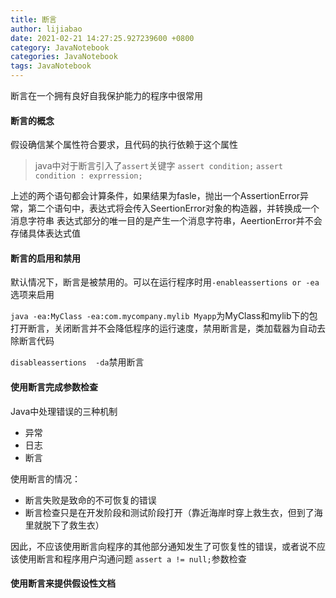 ```yaml
---
title: 断言
author: lijiabao
date: 2021-02-21 14:27:25.927239600 +0800
category: JavaNotebook
categories: JavaNotebook
tags: JavaNotebook
---
```

断言在一个拥有良好自我保护能力的程序中很常用

#### 断言的概念

假设确信某个属性符合要求，且代码的执行依赖于这个属性

> java中对于断言引入了`assert`关键字
> `assert condition;`
> `assert condition : exprression;`

上述的两个语句都会计算条件，如果结果为fasle，抛出一个AssertionError异常，第二个语句中，表达式将会传入SeertionError对象的构造器，并转换成一个消息字符串
表达式部分的唯一目的是产生一个消息字符串，AeertionError并不会存储具体表达式值


#### 断言的启用和禁用

默认情况下，断言是被禁用的。可以在运行程序时用`-enableassertions or -ea`选项来启用

`java -ea:MyClass -ea:com.mycompany.mylib Myapp`为MyClass和mylib下的包打开断言，关闭断言并不会降低程序的运行速度，禁用断言是，类加载器为自动去除断言代码

`disableassertions  -da`禁用断言


#### 使用断言完成参数检查
Java中处理错误的三种机制
- 异常
- 日志
- 断言

使用断言的情况：
- 断言失败是致命的不可恢复的错误
- 断言检查只是在开发阶段和测试阶段打开（靠近海岸时穿上救生衣，但到了海里就脱下了救生衣）

因此，不应该使用断言向程序的其他部分通知发生了可恢复性的错误，或者说不应该使用断言和程序用户沟通问题
`assert a != null;`参数检查


#### 使用断言来提供假设性文档

